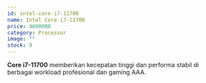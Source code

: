 ```yaml
---
id: intel-core-i7-11700
name: Intel Core i7-11700
price: 4600000
category: Processor
image: ""
stock: 9
---
```


**Core i7-11700** memberikan kecepatan tinggi dan performa stabil di berbagai workload profesional dan gaming AAA.
